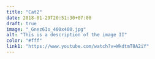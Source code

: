 ```yaml
---
title: "Cat2"
date: 2018-01-29T20:51:30+07:00
draft: true
image: "_Gnez6Io_400x400.jpg"
alt: "This is a description of the image II"
color: "#fff"
link1: "https://www.youtube.com/watch?v=WkdtmT8A2iY"
---
```

